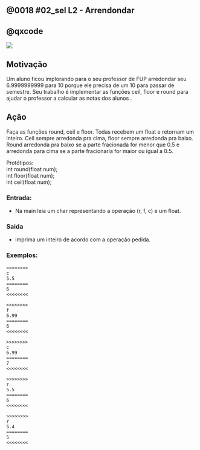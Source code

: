 ## @0018 #02_sel L2 - Arrendondar
## @qxcode

![](capa.jpg)

## Motivação

Um aluno ficou implorando para o seu professor de FUP arredondar seu 6.9999999999 para 10 porque ele precisa de um 10 para passar de semestre. Seu trabalho é implementar as funções ceil, floor e round para ajudar o professor a calcular as notas dos alunos .

## Ação

Faça as funções round, ceil e floor. Todas recebem um float e retornam um inteiro. Ceil sempre arredonda pra cima, floor sempre arredonda pra baixo. Round arredonda pra baixo se a parte fracionada for menor que 0.5 e arredonda para cima se a parte fracionaria for maior ou igual a 0.5.  

Protótipos:  
int round(float num);  
int floor(float num);  
int ceil(float num);

### Entrada:

*   Na main leia um char representando a operação (r, f, c) e um float.

### Saida  

*   imprima um inteiro de acordo com a operação pedida.  

### Exemplos:

```
>>>>>>>>
c  
5.5  
========
6
<<<<<<<<

>>>>>>>>
f  
6.99  
========
6
<<<<<<<<

>>>>>>>>
c  
6.99  
========
7
<<<<<<<<

>>>>>>>>
r  
5.5  
========
6
<<<<<<<<

>>>>>>>>
r  
5.4  
========
5
<<<<<<<<
```

#

<!--- 
>>>>>>>> 
c
0.5
========
1
<<<<<<<<


>>>>>>>>
f
6.7
========
6
<<<<<<<<


>>>>>>>>
f
0.5
========
0
<<<<<<<<


>>>>>>>>
r
7.3
========
7
<<<<<<<<


>>>>>>>>
r
7.5
========
8
<<<<<<<<


>>>>>>>>
f
3.33
========
3
<<<<<<<<


>>>>>>>>
r
9.7
========
10
<<<<<<<<

--->